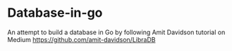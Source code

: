 # Database-in-go
An attempt to build a database in Go by following Amit Davidson tutorial on Medium https://github.com/amit-davidson/LibraDB

